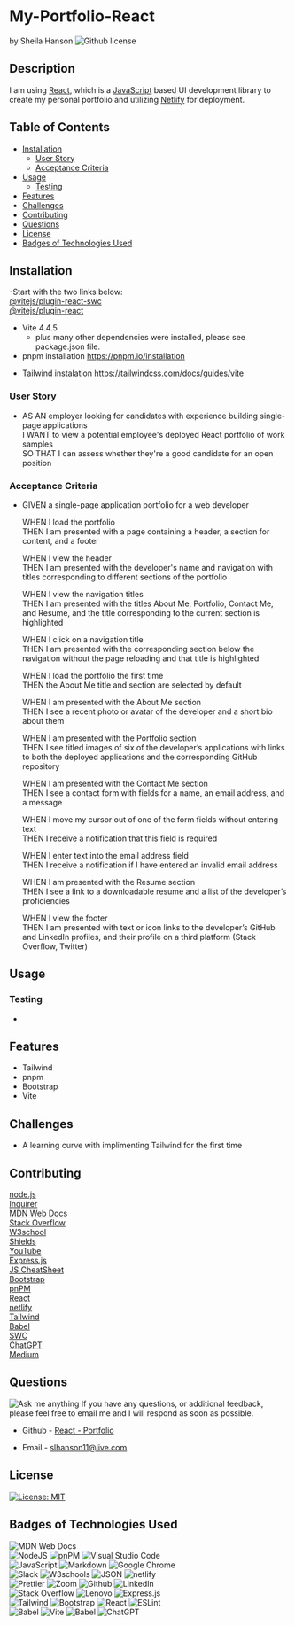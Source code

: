 # My-Portfolio-React <!-- omit from toc -->
by Sheila Hanson ![Github license](https://img.shields.io/badge/license-MIT-blue.svg)  

## Description <!-- omit from toc -->
  I am using [React](https://react.dev/), which is a [JavaScript](https://www.javascript.com/) based UI development library to create my personal portfolio and utilizing [Netlify](https://www.netlify.com/) for deployment.

## Table of Contents <!-- omit from toc -->
  
- [Installation](#installation)
  - [User Story](#user-story)
  - [Acceptance Criteria](#acceptance-criteria)
- [Usage](#usage)
  - [Testing](#testing)
- [Features](#features)
- [Challenges](#challenges)
- [Contributing](#contributing)
- [Questions](#questions)
- [License](#license)
- [Badges of Technologies Used](#badges-of-technologies-used)
    

## Installation  
-Start with the two links below:  
[@vitejs/plugin-react-swc](https://github.com/vitejs/vite-plugin-react-swc)  
[@vitejs/plugin-react](https://github.com/vitejs/vite-plugin-react/blob/main/packages/plugin-react/README.md)   
  - Vite 4.4.5 
    - plus many other dependencies were installed, please see package.json file.  
  - pnpm installation https://pnpm.io/installation    
   
   <!-- / - Enter the following into the powershell on your computer 
      - iwr https://get.pnpm.io/install.ps1 -useb | iex  
    - Enter the following into the terminal  (this needs Node.js to run)  
     - npm install -g pnpm  
    - Run pnpm install  
  - Update the values in  
  - Run npm start to get the local server port3000  
  - Navigate to localhost:3000  
  - Click the install button  -->

- Tailwind  instalation https://tailwindcss.com/docs/guides/vite  
  <!-- install dependencies  
    - pnpm install -D tailwindcss postcss autoprefixer  
  - Initialize tailwind config  
    - npx tailwindcss init -p  
  - Added to tailwind.config.js file  
    - added lines 3-6 & 11-12  
      ![alt text](<public/images/tailwind 3-6.png>)  
  - Create new file in src for index.css  
    - added lines 2-4  
      ![alt text](<public/images/index.css 2-4.png>) -->  
  
### User Story  
* AS AN employer looking for candidates with experience building single-page applications    
    I WANT to view a potential employee's deployed React portfolio of work samples  
    SO THAT I can assess whether they're a good candidate for an open position   
### Acceptance Criteria
* GIVEN a single-page application portfolio for a web developer  

    WHEN I load the portfolio  
    THEN I am presented with a page containing a header, a section for content, and a footer  

    WHEN I view the header  
    THEN I am presented with the developer's name and navigation with titles corresponding to different sections of the portfolio  

    WHEN I view the navigation titles  
    THEN I am presented with the titles About Me, Portfolio, Contact Me, and Resume, and the title corresponding to the current section is highlighted  

    WHEN I click on a navigation title  
    THEN I am presented with the corresponding section below the navigation without the page reloading and that title is highlighted  

    WHEN I load the portfolio the first time  
    THEN the About Me title and section are selected by default  

    WHEN I am presented with the About Me section  
    THEN I see a recent photo or avatar of the developer and a short bio about them  

    WHEN I am presented with the Portfolio section  
    THEN I see titled images of six of the developer’s applications with links to both the deployed applications and the corresponding GitHub repository  

    WHEN I am presented with the Contact Me section  
    THEN I see a contact form with fields for a name, an email address, and a message  

    WHEN I move my cursor out of one of the form fields without entering text  
    THEN I receive a notification that this field is required  

    WHEN I enter text into the email address field  
    THEN I receive a notification if I have entered an invalid email address  

    WHEN I am presented with the Resume section  
    THEN I see a link to a downloadable resume and a list of the developer’s proficiencies  

    WHEN I view the footer  
    THEN I am presented with text or icon links to the developer’s GitHub and LinkedIn profiles, and their profile on a third platform (Stack Overflow, Twitter)  

      
## Usage  
  

### Testing  
- 
## Features  
- Tailwind  
- pnpm    
- Bootstrap
- Vite
## Challenges  
- A learning curve with implimenting Tailwind for the first time


## Contributing
[node.js](https://nodejs.org/en)  
[Inquirer](https://www.npmjs.com/package/inquirer/v/8.2.4)  
[MDN Web Docs](https://developer.mozilla.org/en-US/docs/Web)    
[Stack Overflow](https://stackoverflow.com/?newreg=67d94556b887449fa2885dadf54a5439)   
[W3school](https://www.w3schools.com/)   
[Shields](https://shields.io/)   
[YouTube](https://youtube.com)  
[Express.js](https://expressjs.com/)  
[JS CheatSheet](https://htmlcheatsheet.com/js/)  
[Bootstrap](https://getbootstrap.com/)  
[pnPM](https://pnpm.io/)   
[React](https://react.dev/)  
[netlify](https://www.netlify.com/)  
[Tailwind](https://tailwindcss.com/)  
[Babel](https://babeljs.io/)     
[SWC](https://swc.rs/)  
[ChatGPT](https://openai.com/chatgpt)  
[Medium](https://cortezd334.medium.com/add-a-pdf-to-your-react-app-in-3-easy-steps-4a1d2cbf0ec9)  


## Questions
![Ask me anything](https://img.shields.io/badge/Ask%20me-anything-1abc9c.svg)
If you have any questions, or additional feedback, please feel free to email me and I will respond as soon as possible.
    
* Github -
[React - Portfolio](https://github.com/Sheila-Ha/my-portfolio-react)

* Email -
slhanson11@live.com

## License 

[![License: MIT](https://img.shields.io/badge/License-MIT-yellow.svg)](https://opensource.org/licenses/MIT)



## Badges of Technologies Used
![MDN Web Docs](https://img.shields.io/badge/MDN_Web_Docs-black?style=for-the-badge&logo=mdnwebdocs&logoColor=white)   
![NodeJS](https://img.shields.io/badge/node.js-6DA55F?style=for-the-badge&logo=node.js&logoColor=white)  ![pnPM](https://img.shields.io/badge/pnpm-yellow?style=for-the-badge&logo=pnpm&logoColor=white)  ![Visual Studio Code](https://img.shields.io/badge/Visual%20Studio%20Code-0078d7.svg?style=for-the-badge&logo=visual-studio-code&logoColor=white)  
![JavaScript](https://img.shields.io/badge/javascript-%23323330.svg?style=for-the-badge&logo=javascript&logoColor=%23F7DF1E)  ![Markdown](https://img.shields.io/badge/markdown-%23000000.svg?style=for-the-badge&logo=markdown&logoColor=white)   ![Google Chrome](https://img.shields.io/badge/Google_chrome-4285F4?style=for-the-badge&logo=Google-chrome&logoColor=white)    
![Slack](https://img.shields.io/badge/Slack-4A154B?style=for-the-badge&logo=slack&logoColor=white)  ![W3schools](https://img.shields.io/badge/W3Schools-04AA6D?style=for-the-badge&logo=W3Schools&logoColor=white) ![JSON](https://img.shields.io/badge/json-5E5C5C?style=for-the-badge&logo=json&logoColor=red)  ![netlify](https://img.shields.io/badge/Netlify-00C7B7?style=for-the-badge&logo=netlify&logoColor=white)  
![Prettier](https://img.shields.io/badge/prettier-1A2C34?style=for-the-badge&logo=prettier&logoColor=F7BA3E) ![Zoom](https://img.shields.io/badge/Zoom-2D8CFF?style=for-the-badge&logo=zoom&logoColor=white) ![Github](https://img.shields.io/badge/GitHub-100000?style=for-the-badge&logo=github&logoColor=white)  ![LinkedIn](https://img.shields.io/badge/linkedin-%230077B5.svg?logo=linkedin&logoColor=white)  
![Stack Overflow](https://img.shields.io/badge/Stack_Overflow-FE7A16?style=for-the-badge&logo=stack-overflow&logoColor=white)  ![Lenovo](https://img.shields.io/badge/lenovo%20laptop-E2231A?style=for-the-badge&logo=lenovo&logoColor=white)  ![Express.js](https://img.shields.io/badge/express.js-%23404d59.svg?logo=express&logoColor=%2361DAFB)  
![Tailwind](https://img.shields.io/badge/Tailwind_CSS-38B2AC?style=for-the-badge&logo=tailwind-css&logoColor=white)  ![Bootstrap](https://img.shields.io/badge/bootstrap-%23563D7C.svg?logo=bootstrap&logoColor=white)  ![React](https://img.shields.io/badge/React-20232A?style=for-the-badge&logo=react&logoColor=61DAFB)  ![ESLint](https://img.shields.io/badge/ESLint-4B3263?logo=eslint&logoColor=white)  
![Babel](https://img.shields.io/badge/Babel-F9DC3e?logo=babel&logoColor=black)  ![Vite](https://img.shields.io/badge/Vite-B73BFE?style=for-the-badge&logo=vite&logoColor=FFD62E)  ![Babel](  https://img.shields.io/badge/Babel-F9DC3E?style=for-the-badge&logo=babel&logoColor=white)  ![ChatGPT](https://img.shields.io/badge/ChatGPT-74aa9c?style=for-the-badge&logo=openai&logoColor=white)